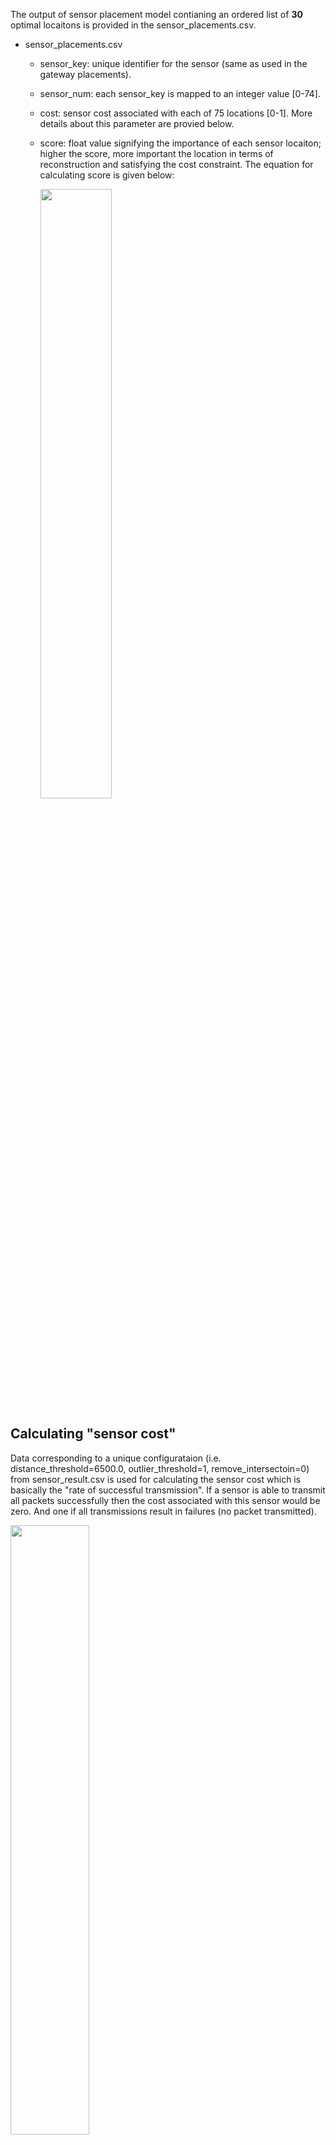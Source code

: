 The output of sensor placement model contianing an ordered list of **30** optimal locaitons is provided in the sensor_placements.csv.

- sensor_placements.csv

    - sensor_key: unique identifier for the sensor (same as used in the gateway placements).
    - sensor_num: each sensor_key is mapped to an integer value [0-74].
    - cost: sensor cost associated with each of 75 locations [0-1]. More details about this parameter are provied below.
    - score: float value signifying the importance of each sensor locaiton; higher the score, more important the location in terms of reconstruction and satisfying the cost constraint. The equation for calculating score is given below: 

         <img src="https://render.githubusercontent.com/render/math?math=score = reconstruction\_score * (1 - cost)" display="block" margin-left="auto" margin-right="auto" width="50%">

## Calculating "sensor cost"

Data corresponding to a unique configurataion (i.e. distance_threshold=6500.0, outlier_threshold=1, remove_intersectoin=0) from sensor_result.csv is used for calculating the sensor cost which is basically the "rate of successful transmission". If a sensor is able to transmit all packets successfully then the cost associated with this sensor would be zero. And one if all transmissions result in failures (no packet transmitted). 

<img src="https://render.githubusercontent.com/render/math?math=cost(sensor\_key) = \frac{(packets \ attempts - successfull \ transmissions)}{packet \ attempts}" display="block" margin-left="auto" margin-right="auto" width="50%">


**NOTE:** The cost of a sensor that does not belong to any cluster is also set to 1.

## Sensor Placement Model

The sensor placement model consists of QR decomposition model which finds the optimal locations using the reconstruction and sensor cost. The training data consists of the measurements (both traditional parameters and micropollutants) from 75 locations and cost calculated above. The model outputs a ranked list of optimal sensor locations in descending order of importance (sensor_key= t1-2 is ranked higher than the rest of 29 locations). 

- Input: A matrix containing measurements from 75 locations and cost vector of size 75.
- Output: Ranked list of 30 optimal sensor locations and their corresponding scores. 
